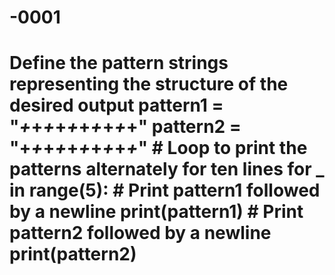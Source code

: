# -0001
# Define the pattern strings representing the structure of the desired output pattern1 = "*+*+*+*+*+*+*+*+*+*+" pattern2 = "+*+*+*+*+*+*+*+*+*+*"  # Loop to print the patterns alternately for ten lines for _ in range(5):     # Print pattern1 followed by a newline     print(pattern1)     # Print pattern2 followed by a newline     print(pattern2)
